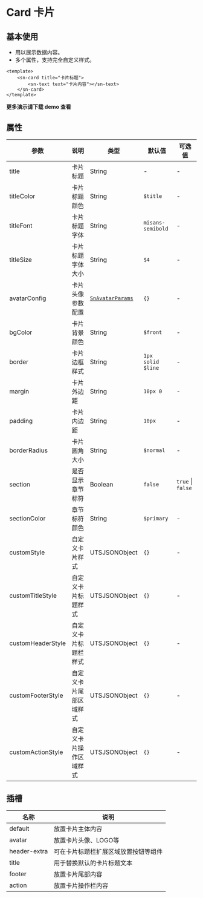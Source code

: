 # Card  卡片

## 基本使用

- 用以展示数据内容。
- 多个属性，支持完全自定义样式。

```vue
<template>
	<sn-card title="卡片标题">
    	<sn-text text="卡片内容"></sn-text>
  	</sn-card>
</template>
```

**更多演示请下载 demo 查看**

## 属性

| 参数              | 说明                   | 类型             | 默认值            | 可选值            |
| ----------------- | ---------------------- | ---------------- | ----------------- | ----------------- |
| title             | 卡片标题               | String         | -                 | -                 |
| titleColor        | 卡片标题颜色           | String         | `$title`          | -                 |
| titleFont         | 卡片标题字体           | String         | `misans-semibold` | -                 |
| titleSize         | 卡片标题字体大小       | String         | `$4`              | -                 |
| avatarConfig      | 卡片头像参数配置       | [`SnAvatarParams`](/api/types/components#snavatarparams) | `{}`              | -                 |
| bgColor           | 卡片背景颜色           | String         | `$front`          | -                 |
| border            | 卡片边框样式           | String         | `1px solid $line` | -                 |
| margin            | 卡片外边距             | String         | `10px 0`          | -                 |
| padding           | 卡片内边距             | String         | `10px`            | -                 |
| borderRadius      | 卡片圆角大小           | String         | `$normal`         | -                 |
| section           | 是否显示章节标符       | Boolean        | `false`           | `true` \| `false` |
| sectionColor      | 章节标符颜色           | String         | `$primary`        | -                 |
| customStyle       | 自定义卡片样式         | UTSJSONObject  | `{}`              | -                 |
| customTitleStyle  | 自定义卡片标题样式     | UTSJSONObject  | `{}`              | -                 |
| customHeaderStyle | 自定义卡片标题栏样式   | UTSJSONObject  | `{}`              | -                 |
| customFooterStyle | 自定义卡片尾部区域样式 | UTSJSONObject  | `{}`              | -                 |
| customActionStyle | 自定义卡片操作区域样式 | UTSJSONObject  | `{}`              | -                 |

## 插槽

| 名称         | 说明                                 |
| ------------ | ------------------------------------ |
| default      | 放置卡片主体内容                     |
| avatar       | 放置卡片头像、LOGO等                 |
| header-extra | 可在卡片标题栏扩展区域放置按钮等组件 |
| title        | 用于替换默认的卡片标题文本           |
| footer       | 放置卡片尾部内容                     |
| action       | 放置卡片操作栏内容                   |


<DemoPhone name="sn-card" />